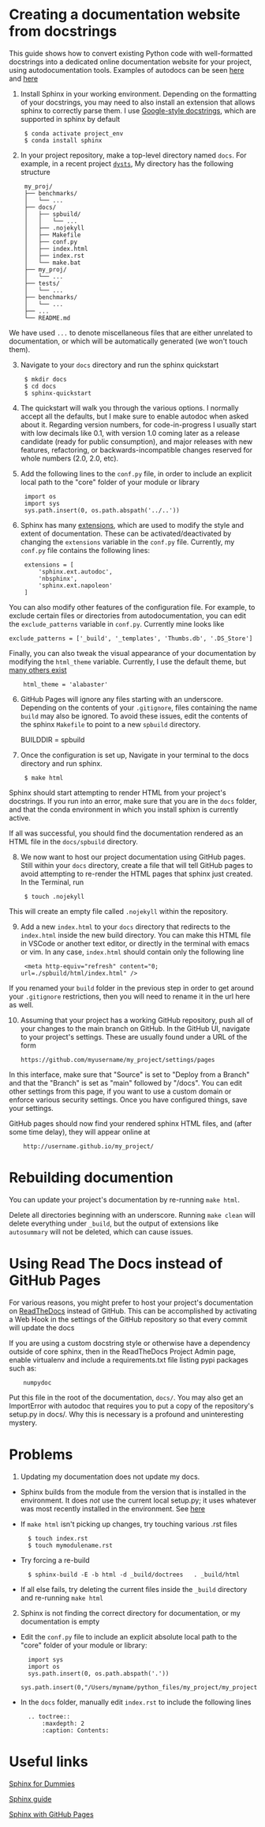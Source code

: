 


# Creating a documentation website from docstrings

This guide shows how to convert existing Python code with well-formatted docstrings into a dedicated online documentation website for your project, using autodocumentation tools. Examples of autodocs can be seen [here](https://flask.palletsprojects.com/en/2.2.x/api/#application-object) and [here](https://unit8co.github.io/darts/generated_api/darts.html)

1. Install Sphinx in your working environment. Depending on the formatting of your docstrings, you may need to also install an extension that allows sphinx to correctly parse them. I use [Google-style docstrings](https://sphinxcontrib-napoleon.readthedocs.io/en/latest/), which are supported in sphinx by default

		$ conda activate project_env
		$ conda install sphinx

2. In your project repository, make a top-level directory named `docs`. For example, in a recent project [`dysts`](https://github.com/williamgilpin/dysts), My directory has the following structure

		my_proj/
		├── benchmarks/
		│	└── ...
		├── docs/
		│	├── spbuild/
		│	│	└── ...
		│	├── .nojekyll
		│	├── Makefile
		│	├── conf.py
		│	├── index.html
		│	├── index.rst
		│	└── make.bat
		├── my_proj/
		│	└── ...
		├── tests/
		│	└── ...
		├── benchmarks/
		│	└── ...
		├── ...
		└── README.md

We have used `...` to denote miscellaneous files that are either unrelated to documentation, or which will be automatically generated (we won't touch them).

3. Navigate to your `docs` directory and run the sphinx quickstart

		$ mkdir docs
		$ cd docs
		$ sphinx-quickstart


3. The quickstart will walk you through the various options. I normally accept all the defaults, but I make sure to enable autodoc when asked about it. Regarding version numbers, for code-in-progress I usually start with low decimals like 0.1, with version 1.0 coming later as a release candidate (ready for public consumption), and major releases with new features, refactoring, or backwards-incompatible changes reserved for whole numbers (2.0, 2.0, etc).


4. Add the following lines to the `conf.py` file, in order to include an explicit local path to the "core" folder of your module or library

		import os
		import sys
		sys.path.insert(0, os.path.abspath('../..'))

5. Sphinx has many [extensions](https://www.sphinx-doc.org/en/master/usage/extensions/index.html), which are used to modify the style and extent of documentation. These can be activated/deactivated by changing the `extensions` variable in the `conf.py` file. Currently, my `conf.py` file contains the following lines:

		extensions = [
			'sphinx.ext.autodoc',
			'nbsphinx',
			'sphinx.ext.napoleon'
		]

You can also modify other features of the configuration file. For example, to exclude certain files or directories from autodocumentation, you can edit the `exclude_patterns` variable in `conf.py`. Currently mine looks like

	exclude_patterns = ['_build', '_templates', 'Thumbs.db', '.DS_Store']

Finally, you can also tweak the visual appearance of your documentation by modifying the `html_theme` variable. Currently, I use the default theme, but [many others exist](https://www.sphinx-doc.org/en/master/usage/theming.html)

		html_theme = 'alabaster'

6. GitHub Pages will ignore any files starting with an underscore. Depending on the contents of your `.gitignore`, files containing the name `build` may also be ignored. To avoid these issues, edit the contents of the sphinx `Makefile` to point to a new `spbuild` directory.

	BUILDDIR      = spbuild

7. Once the configuration is set up, Navigate in your terminal to the docs directory and run sphinx.

		$ make html

Sphinx should start attempting to render HTML from your project's docstrings. If you run into an error, make sure that you are in the `docs` folder, and that the conda environment in which you install sphixn is currently active.

If all was successful, you should find the documentation rendered as an HTML file in the `docs/spbuild` directory.

8. We now want to host our project documentation using GitHub pages. Still within your `docs` directory, create a file that will tell GitHub pages to avoid attempting to re-render the HTML pages that sphinx just created. In the Terminal, run

		$ touch .nojekyll

This will create an empty file called `.nojekyll` within the repository.

9. Add a new `index.html` to your `docs` directory that redirects to the `index.html` inside the new build directory. You can make this HTML file in VSCode or another text editor, or directly in the terminal with emacs or vim. In any case, `index.html` should contain only the following line

		<meta http-equiv="refresh" content="0; url=./spbuild/html/index.html" />

If you renamed your `build` folder in the previous step in order to get around your `.gitignore` restrictions, then you will need to rename it in the url here as well. 

10. Assuming that your project has a working GitHub repository, push all of your changes to the main branch on GitHub. In the GitHub UI, navigate to your project's settings. These are usually found under a URL of the form

		https://github.com/myusername/my_project/settings/pages

In this interface, make sure that "Source" is set to "Deploy from a Branch" and that the "Branch" is set as "main" followed by "/docs". You can edit other settings from this page, if you want to use a custom domain or enforce various security settings. Once you have configured things, save your settings.

GitHub pages should now find your rendered sphinx HTML files, and (after some time delay), they will appear online at

		http://username.github.io/my_project/



<!-- # Hosting project documentation using GitHub pages

Make a sister directory to the project repo so that it doesn't get commited to your main GitHub repo

Put the 'HTML' folder generated by Sphinx (local compile) into this repository

Initialize this directory on GitHub using the standard method

Now create a gh-pages branch and push the changes to that branch as well:

	git checkout -b gh-pages
	git add .
	git push origin gh-pages

This is a less optimal solution because you have to re-copy the entire folder of documentation each time a change is made. I'm still working on a smoother fix.

For example, for my project [pypdb] I go through the following checklist when committing new documentation to the main branch:

+ Remove temporary copies of main file from ipynb directory
+ Export HTML file of all notebooks and put in the right directories
+ Update all documentation:

	+ Compile sphinx
	+ Retrieve HTML folder from output
	+ Put this HTML folder in the Documentation GitHub repository
	+ push to master
	+ push to gh-pages branch

+ Update version number in setup.py
+ push to GitHub
+ Update Github tags
+ Update PyPI
+ Test pip install in a clean environment -->


# Rebuilding documention

You can update your project's documentation by re-running `make html`. 

Delete all directories beginning with an underscore. Running `make clean` will delete everything under `_build`, but the output of extensions like `autosummary` will not be deleted, which can cause issues. 

# Using Read The Docs instead of GitHub Pages

For various reasons, you might prefer to host your project's documentation on [ReadTheDocs](https://readthedocs.org/) instead of GitHub. This can be accomplished by activating a Web Hook in the settings of the GitHub repository so that every commit will update the docs

If you are using a custom docstring style or otherwise have a dependency outside of core sphinx, then in the ReadTheDocs Project Admin page, enable virtualenv and include a requirements.txt file listing pypi packages such as:

		numpydoc

Put this file in the root of the documentation, `docs/`. You may also get an ImportError with autodoc that requires you to put a copy of the repository's setup.py in docs/. Why this is necessary is a profound and uninteresting mystery.

# Problems

1. Updating my documentation does not update my docs.

+ Sphinx builds from the module from the version that is installed in the environment. It does *not* use the current local setup.py; it uses whatever was most recently installed in the environment. See [here](https://stackoverflow.com/questions/44693301/sphinx-is-caching-python-module-somewhere-where)
+ If `make html` isn't picking up changes, try touching various .rst files

		$ touch index.rst
		$ touch mymodulename.rst

+ Try forcing a re-build 

		$ sphinx-build -E -b html -d _build/doctrees   . _build/html

+ If all else fails, try deleting the current files inside the `_build` directory and re-running `make html` 


2. Sphinx is not finding the correct directory for documentation, or my documentation is empty

+ Edit the `conf.py` file to include an explicit absolute local path to the "core" folder of your module or library:

		import sys
		import os
		sys.path.insert(0, os.path.abspath('.'))
		sys.path.insert(0,"/Users/myname/python_files/my_project/my_project")

+ In the `docs` folder, manually edit `index.rst` to include the following lines

		.. toctree::
			:maxdepth: 2
			:caption: Contents:



# Useful links

[Sphinx for Dummies](https://codeandchaos.wordpress.com/2012/07/30/sphinx-autodoc-tutorial-for-dummies/)

[Sphinx guide](https://eikonomega.medium.com/getting-started-with-sphinx-autodoc-part-1-2cebbbca5365)

[Sphinx with GitHub Pages](https://github.com/sphinx-doc/sphinx/issues/3382)